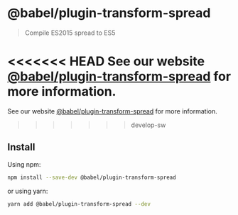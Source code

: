 # @babel/plugin-transform-spread

> Compile ES2015 spread to ES5

<<<<<<< HEAD
See our website [@babel/plugin-transform-spread](https://babeljs.io/docs/en/next/babel-plugin-transform-spread.html) for more information.
=======
See our website [@babel/plugin-transform-spread](https://babeljs.io/docs/babel-plugin-transform-spread) for more information.
>>>>>>> develop-sw

## Install

Using npm:

```sh
npm install --save-dev @babel/plugin-transform-spread
```

or using yarn:

```sh
yarn add @babel/plugin-transform-spread --dev
```

